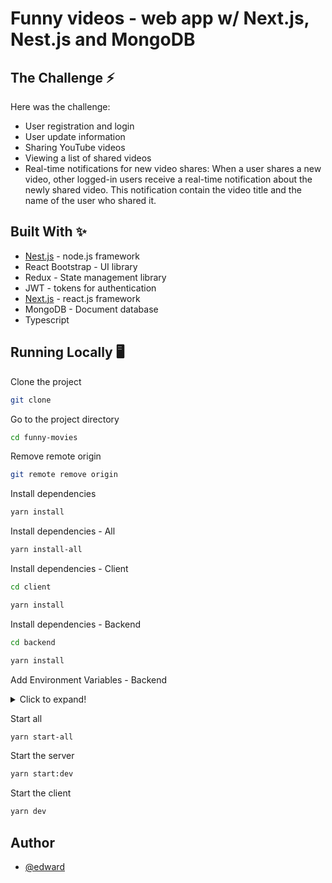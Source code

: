 # Funny videos - web app w/ Next.js, Nest.js and MongoDB

## The Challenge ⚡️
Here was the challenge:

- User registration and login
- User update information
- Sharing YouTube videos
- Viewing a list of shared videos
- Real-time notifications for new video shares: When a user shares a new video, other logged-in users  receive a real-time notification about the newly shared video. This notification contain the video title and the name of the user who shared it. 


## Built With ✨

- [Nest.js](https://nestjs.com/) - node.js framework
- React Bootstrap - UI library
- Redux - State management library
- JWT - tokens for authentication
- [Next.js](https://nextjs.org/) - react.js framework
- MongoDB - Document database
- Typescript

## Running Locally 🖥️

Clone the project

```bash
git clone 
```

Go to the project directory

```bash
cd funny-movies
```

Remove remote origin

```bash
git remote remove origin
```

Install dependencies

```bash
yarn install
```

Install dependencies - All

```bash
yarn install-all
```

Install dependencies - Client
```bash
cd client
```

```bash
yarn install
```

Install dependencies - Backend
```bash
cd backend
```

```bash
yarn install
```

Add Environment Variables - Backend

<details>
  <summary>Click to expand!</summary>
  
  - `MONGODB_URL` 
  - `JWT_SECRET`
  - `CLIENT_URL`
  - `SESSION_KEY`

</details>

Start all

```bash
yarn start-all
```

Start the server

```bash
yarn start:dev
```

Start the client

```bash
yarn dev
```

## Author
- [@edward](https://github.com/tpazyot127)


